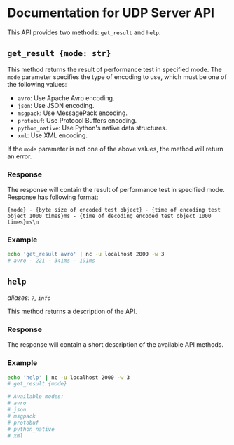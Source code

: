 # Documentation for UDP Server API

This API provides two methods: `get_result` and `help`.

## `get_result {mode: str}`

This method returns the result of performance test in specified mode. The `mode` parameter specifies the type of encoding to use, which must be one of the following values:

- `avro`: Use Apache Avro encoding.
- `json`: Use JSON encoding.
- `msgpack`: Use MessagePack encoding.
- `protobuf`: Use Protocol Buffers encoding.
- `python_native`: Use Python's native data structures.
- `xml`: Use XML encoding.

If the `mode` parameter is not one of the above values, the method will return an error.

### Response

The response will contain the result of performance test in specified mode.
Response has following format:
```
{mode} - {byte size of encoded test object} - {time of encoding test object 1000 times}ms - {time of decoding encoded test object 1000 times}ms\n
```

### Example
```bash
echo 'get_result avro' | nc -u localhost 2000 -w 3
# avro - 221 - 341ms - 191ms
```

## `help`
_aliases: `?`, `info`_

This method returns a description of the API.

### Response

The response will contain a short description of the available API methods.

### Example
```bash
echo 'help' | nc -u localhost 2000 -w 3
# get_result {mode}

# Available modes:
# avro
# json
# msgpack
# protobuf
# python_native
# xml
```
